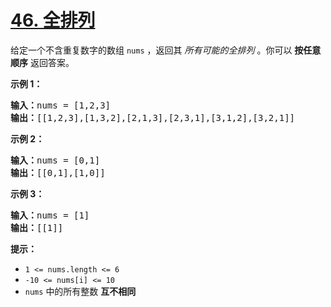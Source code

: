 # [46. 全排列](https://leetcode.cn/problems/permutations/)

给定一个不含重复数字的数组 `nums` ，返回其 *所有可能的全排列* 。你可以 **按任意顺序** 返回答案。

**示例 1：**

<pre><strong>输入：</strong>nums = [1,2,3]
<strong>输出：</strong>[[1,2,3],[1,3,2],[2,1,3],[2,3,1],[3,1,2],[3,2,1]]
</pre>

**示例 2：**

<pre><strong>输入：</strong>nums = [0,1]
<strong>输出：</strong>[[0,1],[1,0]]
</pre>

**示例 3：**

<pre><strong>输入：</strong>nums = [1]
<strong>输出：</strong>[[1]]
</pre>

**提示：**

* `1 <= nums.length <= 6`
* `-10 <= nums[i] <= 10`
* `nums` 中的所有整数 **互不相同**
